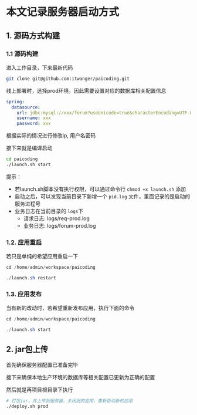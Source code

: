 # 本文记录服务器启动方式
## 1. 源码方式构建
### 1.1 源码构建

进入工作目录，下来最新代码

```bash
git clone git@github.com:itwanger/paicoding.git
```

线上部署时，选择prod环境，因此需要设置对应的数据库相关配置信息

```yml
spring:
  datasource:
    url: jdbc:mysql://xxx/forum?useUnicode=true&characterEncoding=UTF-8&useSSL=false&serverTimezone=Asia/Shanghai
    username: xxx
    password: xxx
```

根据实际的情况进行修改ip, 用户名密码

接下来就是编译启动

```bash
cd paicoding
./launch.sh start
```

提示：

- 若launch.sh脚本没有执行权限，可以通过命令行 `chmod +x launch.sh` 添加
- 启动之后，可以发现当前目录下新增一个 `pid.log` 文件，里面记录的是启动的服务进程号
- 业务日志在当前目录的 `logs`下
    - 请求日志: logs/req-prod.log
    - 业务日志: logs/forum-prod.log


### 1.2. 应用重启

若只是单纯的希望应用重启一下

```java
cd /home/admin/workspace/paicoding

./launch.sh restart
```

### 1.3. 应用发布

当有新的改动时，若希望重新发布应用，执行下面的命令

```java
cd /home/admin/workspace/paicoding

./launch.sh start
```

## 2. jar包上传

首先确保服务器配置已准备完毕

接下来确保本地生产环境的数据库等相关配置已更新为正确的配置

然后就是再项目根目录下执行

```bash
# 打包jar，并上传到服务器，关闭旧的应用，重新启动新的应用
./deploy.sh prod
```